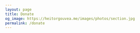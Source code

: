 ```yaml
---
layout: page
title: Donate
og_image: https://heitorgouvea.me/images/photos/section.jpg
permalink: /donate
---
```


<script>window.location.href="https://www.paypal.com/donate/?hosted_button_id=4283L7ZNWN3M6";</script>